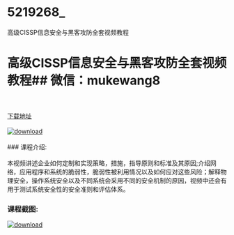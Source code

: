 # 5219268_
高级CISSP信息安全与黑客攻防全套视频教程
# 高级CISSP信息安全与黑客攻防全套视频教程## 微信：mukewang8
<br/></br>[下载地址](http://www.36tz.cn/article/5219268 "下载地址")
<br/></br>[![download](http://36tz.cn/muke_img/2021_03_1-113-300x208.png "下载地址")](http://www.36tz.cn/article/5219268 "下载地址")
<br/></br>### 课程介绍:<br/></br>本视频讲述企业如何定制和实现策略，措施，指导原则和标准及其原因;介绍网络，应用程序和系统的脆弱性，脆弱性被利用情况以及如何应对这些风险；解释物理安全，操作系统安全以及不同系统会采用不同的安全机制的原因，视频中还会有用于测试系统安全性的安全准则和评估体系。

### 课程截图:
[![download](http://36tz.cn/muke_img/2021_03_2-115.png "下载地址")](http://www.36tz.cn/article/5219268 "下载地址")
